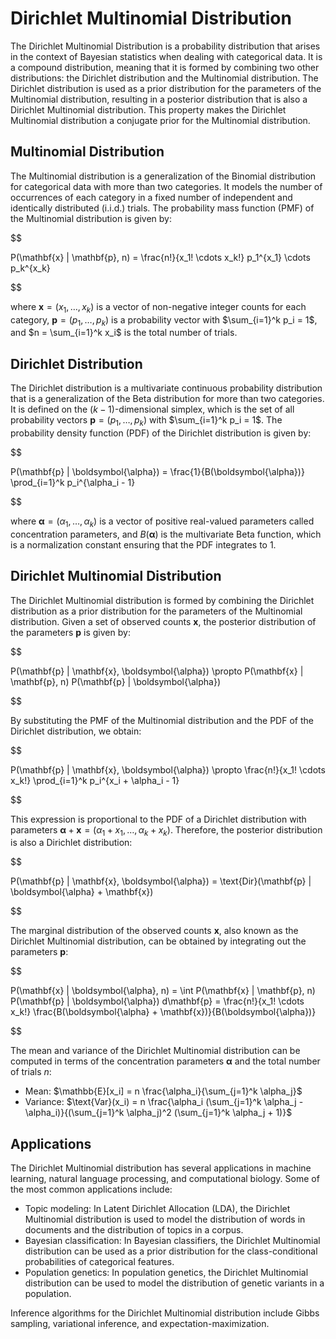 # Dirichlet Multinomial Distribution

The Dirichlet Multinomial Distribution is a probability distribution that arises in the context of Bayesian statistics when dealing with categorical data. It is a compound distribution, meaning that it is formed by combining two other distributions: the Dirichlet distribution and the Multinomial distribution. The Dirichlet distribution is used as a prior distribution for the parameters of the Multinomial distribution, resulting in a posterior distribution that is also a Dirichlet Multinomial distribution. This property makes the Dirichlet Multinomial distribution a conjugate prior for the Multinomial distribution.

## Multinomial Distribution

The Multinomial distribution is a generalization of the Binomial distribution for categorical data with more than two categories. It models the number of occurrences of each category in a fixed number of independent and identically distributed (i.i.d.) trials. The probability mass function (PMF) of the Multinomial distribution is given by:


$$

P(\mathbf{x} | \mathbf{p}, n) = \frac{n!}{x_1! \cdots x_k!} p_1^{x_1} \cdots p_k^{x_k}

$$


where $\mathbf{x} = (x_1, \ldots, x_k)$ is a vector of non-negative integer counts for each category, $\mathbf{p} = (p_1, \ldots, p_k)$ is a probability vector with $\sum_{i=1}^k p_i = 1$, and $n = \sum_{i=1}^k x_i$ is the total number of trials.

## Dirichlet Distribution

The Dirichlet distribution is a multivariate continuous probability distribution that is a generalization of the Beta distribution for more than two categories. It is defined on the $(k-1)$-dimensional simplex, which is the set of all probability vectors $\mathbf{p} = (p_1, \ldots, p_k)$ with $\sum_{i=1}^k p_i = 1$. The probability density function (PDF) of the Dirichlet distribution is given by:


$$

P(\mathbf{p} | \boldsymbol{\alpha}) = \frac{1}{B(\boldsymbol{\alpha})} \prod_{i=1}^k p_i^{\alpha_i - 1}

$$


where $\boldsymbol{\alpha} = (\alpha_1, \ldots, \alpha_k)$ is a vector of positive real-valued parameters called concentration parameters, and $B(\boldsymbol{\alpha})$ is the multivariate Beta function, which is a normalization constant ensuring that the PDF integrates to 1.

## Dirichlet Multinomial Distribution

The Dirichlet Multinomial distribution is formed by combining the Dirichlet distribution as a prior distribution for the parameters of the Multinomial distribution. Given a set of observed counts $\mathbf{x}$, the posterior distribution of the parameters $\mathbf{p}$ is given by:


$$

P(\mathbf{p} | \mathbf{x}, \boldsymbol{\alpha}) \propto P(\mathbf{x} | \mathbf{p}, n) P(\mathbf{p} | \boldsymbol{\alpha})

$$


By substituting the PMF of the Multinomial distribution and the PDF of the Dirichlet distribution, we obtain:


$$

P(\mathbf{p} | \mathbf{x}, \boldsymbol{\alpha}) \propto \frac{n!}{x_1! \cdots x_k!} \prod_{i=1}^k p_i^{x_i + \alpha_i - 1}

$$


This expression is proportional to the PDF of a Dirichlet distribution with parameters $\boldsymbol{\alpha} + \mathbf{x} = (\alpha_1 + x_1, \ldots, \alpha_k + x_k)$. Therefore, the posterior distribution is also a Dirichlet distribution:


$$

P(\mathbf{p} | \mathbf{x}, \boldsymbol{\alpha}) = \text{Dir}(\mathbf{p} | \boldsymbol{\alpha} + \mathbf{x})

$$


The marginal distribution of the observed counts $\mathbf{x}$, also known as the Dirichlet Multinomial distribution, can be obtained by integrating out the parameters $\mathbf{p}$:


$$

P(\mathbf{x} | \boldsymbol{\alpha}, n) = \int P(\mathbf{x} | \mathbf{p}, n) P(\mathbf{p} | \boldsymbol{\alpha}) d\mathbf{p} = \frac{n!}{x_1! \cdots x_k!} \frac{B(\boldsymbol{\alpha} + \mathbf{x})}{B(\boldsymbol{\alpha})}

$$


The mean and variance of the Dirichlet Multinomial distribution can be computed in terms of the concentration parameters $\boldsymbol{\alpha}$ and the total number of trials $n$:

- Mean: $\mathbb{E}[x_i] = n \frac{\alpha_i}{\sum_{j=1}^k \alpha_j}$
- Variance: $\text{Var}(x_i) = n \frac{\alpha_i (\sum_{j=1}^k \alpha_j - \alpha_i)}{(\sum_{j=1}^k \alpha_j)^2 (\sum_{j=1}^k \alpha_j + 1)}$

## Applications

The Dirichlet Multinomial distribution has several applications in machine learning, natural language processing, and computational biology. Some of the most common applications include:

- Topic modeling: In Latent Dirichlet Allocation (LDA), the Dirichlet Multinomial distribution is used to model the distribution of words in documents and the distribution of topics in a corpus.
- Bayesian classification: In Bayesian classifiers, the Dirichlet Multinomial distribution can be used as a prior distribution for the class-conditional probabilities of categorical features.
- Population genetics: In population genetics, the Dirichlet Multinomial distribution can be used to model the distribution of genetic variants in a population.

Inference algorithms for the Dirichlet Multinomial distribution include Gibbs sampling, variational inference, and expectation-maximization.
